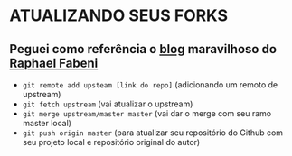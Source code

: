 # ATUALIZANDO SEUS FORKS # 

## Peguei como referência o [blog](https://www.raphaelfabeni.com.br/updating-your-fork/) maravilhoso do [Raphael Fabeni](https://www.raphaelfabeni.com.br/) ##

* `git remote add upsteam [link do repo]` (adicionando um remoto de upstream)
* `git fetch upstream` (vai atualizar o upstream)
* `git merge upstream/master master` (vai dar o merge com seu ramo master local)
* `git push origin master` (para atualizar seu repositório do Github com seu projeto local e repositório original do autor)
